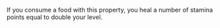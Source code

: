 If you consume a food with this property, you heal a number of stamina points equal to double your level.